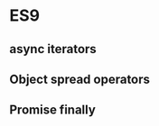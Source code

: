 <!--
 * @Author: your name
 * @Date: 2021-10-24 10:50:12
 * @LastEditTime: 2021-10-24 10:50:12
 * @LastEditors: Please set LastEditors
 * @Description: ES9
 * @FilePath: \知识点\ES9.md
-->
# ES9

## async iterators

## Object spread operators

## Promise finally
